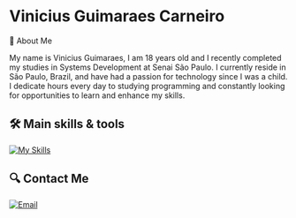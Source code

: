 # Vinicius Guimaraes Carneiro

👋 About Me

My name is Vinicius Guimaraes, I am 18 years old and I recently completed my studies in Systems Development at Senai São Paulo. I currently reside in São Paulo, Brazil, and have had a passion for technology since I was a child. I dedicate hours every day to studying programming and constantly looking for opportunities to learn and enhance my skills.

## 🛠️ Main skills & tools
[![My Skills](https://skillicons.dev/icons?i=js,ts,nodejs)](https://skillicons.dev)
## 🔍 Contact Me
[![Email](https://img.shields.io/badge/-Email-D14836?style=flat-square&logo=Gmail&logoColor=white&link=mailto:viniciusguimaraescarneiro@gmail.com)](mailto:guimaraesdev013@gmail.com)
